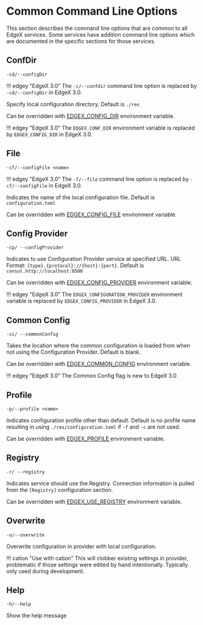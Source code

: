 # Common Command Line Options

This section describes the command line options that are common to all EdgeX services. Some services have addition command line options which are documented in the specific sections for those services.

## ConfDir 

`-cd/--configDir`

!!! edgey "EdgeX 3.0"
    The `-c/--confdir` command line option is replaced by `-cd/--configDir` in EdgeX 3.0.


Specify local configuration directory. Default is `./res`

Can be overridden with [EDGEX_CONFIG_DIR](./CommonEnvironmentVariables.md#edgex_config_dir) environment variable.

!!! edgey "EdgeX 3.0"
    The `EDGEX_CONF_DIR` environment variable is replaced by `EDGEX_CONFIG_DIR` in EdgeX 3.0.

## File

`-cf/--configFile <name>`

!!! edgey "EdgeX 3.0"
    The `-f/--file` command line option is replaced by `-cf/--configFile` in EdgeX 3.0.


Indicates the name of the local configuration file. Default is `configuration.toml`

Can be overridden with [EDGEX_CONFIG_FILE](./CommonEnvironmentVariables.md#edgex_config_file) environment variable.

## Config Provider

`-cp/ --configProvider`

Indicates to use Configuration Provider service at specified URL. URL Format: `{type}.{protocol}://{host}:{port}`. Default is `consul.http://localhost:8500`

Can be overridden with [EDGEX_CONFIG_PROVIDER](./CommonEnvironmentVariables.md#edgex_config_provider) environment variable.

!!! edgey "EdgeX 3.0"
    The `EDGEX_CONFIGURATION_PROVIDER` environment variable is replaced by `EDGEX_CONFIG_PROVIDER` in EdgeX 3.0.

## Common Config

`-cc/ --commonConfig`

Takes the location where the common configuration is loaded from when not using the Configuration Provider. Default is blank.

Can be overridden with [EDGEX_COMMON_CONFIG](./CommonEnvironmentVariables.md#edgex_common_config) environment variable.

!!! edgey "EdgeX 3.0"
    The Common Config flag is new to EdgeX 3.0

## Profile

`-p/--profile <name>`

Indicates configuration profile other than default. Default is no profile name resulting in using `./res/configuration.toml` if `-f` and `-c` are not used.

Can be overridden with [EDGEX_PROFILE ](./CommonEnvironmentVariables.md#edgex_profile) environment variable.

## Registry

`-r/ --registry`

Indicates service should use the Registry. Connection information is pulled from the `[Registry]` configuration section.

Can be overridden with [EDGEX_USE_REGISTRY](./CommonEnvironmentVariables.md#edgex_use_registry) environment variable.

## Overwrite

`-o/--overwrite`

Overwrite configuration in provider with local configuration.

!!! cation "Use with cation" 
   This will clobber existing settings in provider, problematic if those settings were edited by hand intentionally. Typically only used during development.

## Help

`-h/--help`

Show the help message



